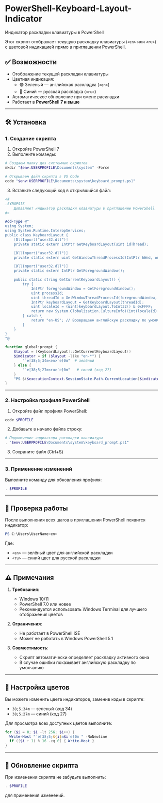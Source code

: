 # PowerShell-Keyboard-Layout-Indicator
Индикатор раскладки клавиатуры в PowerShell

Этот скрипт отображает текущую раскладку клавиатуры (`<en>` или `<ru>`) с цветовой индикацией прямо в приглашении PowerShell.

## ✅ Возможности

- Отображение текущей раскладки клавиатуры
- Цветная индикация:
  - 🟢 Зеленый — английская раскладка (`<en>`)
  - 🔵 Синий — русская раскладка (`<ru>`)
- Автоматическое обновление при смене раскладки
- Работает в **PowerShell 7 и выше**

---

## 🛠️ Установка

### 1. Создание скрипта

1. Откройте PowerShell 7
2. Выполните команды:

```powershell
# Создаем папку для системных скриптов
mkdir "$env:USERPROFILE\Documents\system" -Force

# Открываем файл скрипта в VS Code
code "$env:USERPROFILE\Documents\system\keyboard_prompt.ps1"
```

3. Вставьте следующий код в открывшийся файл:

```powershell
<#
.SYNOPSIS
    Добавляет индикатор раскладки клавиатуры в приглашение PowerShell
#>

Add-Type @"
using System;
using System.Runtime.InteropServices;
public class KeyboardLayout {
    [DllImport("user32.dll")]
    private static extern IntPtr GetKeyboardLayout(uint idThread);

    [DllImport("user32.dll")]
    private static extern uint GetWindowThreadProcessId(IntPtr hWnd, out uint lpdwProcessId);

    [DllImport("user32.dll")]
    private static extern IntPtr GetForegroundWindow();

    public static string GetCurrentKeyboardLayout() {
        try {
            IntPtr foregroundWindow = GetForegroundWindow();
            uint processId;
            uint threadId = GetWindowThreadProcessId(foregroundWindow, out processId);
            IntPtr keyboardLayout = GetKeyboardLayout(threadId);
            uint localeId = (uint)keyboardLayout.ToInt32() & 0xFFFF;
            return new System.Globalization.CultureInfo((int)localeId).Name;
        } catch {
            return "en-US"; // Возвращаем английскую раскладку по умолчанию в случае ошибки
        }
    }
}
"@

function global:prompt {
    $layout = [KeyboardLayout]::GetCurrentKeyboardLayout()
    $indicator = if ($layout -like "en-*") {
        "`e[38;5;34m<en>`e[0m"  # зелёный
    } else {
        "`e[38;5;27m<ru>`e[0m"   # синий (код 27)
    }
    "PS $($executionContext.SessionState.Path.CurrentLocation)$indicator "
}
```

---

### 2. Настройка профиля PowerShell

1. Откройте файл профиля PowerShell:

```powershell
code $PROFILE
```

2. Добавьте в начало файла строку:

```powershell
# Подключение индикатора раскладки клавиатуры
. "$env:USERPROFILE\Documents\system\keyboard_prompt.ps1"
```

3. Сохраните файл (Ctrl+S)

---

### 3. Применение изменений

Выполните команду для обновления профиля:

```powershell
. $PROFILE
```

---

## 🧪 Проверка работы

После выполнения всех шагов в приглашении PowerShell появится индикатор:

```powershell
PS C:\Users\UserName<en>
```

Где:
- `<en>` — зелёный цвет для английской раскладки
- `<ru>` — синий цвет для русской раскладки

---

## ⚠️ Примечания

1. **Требования**:
   - Windows 10/11
   - PowerShell 7.0 или новее
   - Рекомендуется использовать Windows Terminal для лучшего отображения цветов

2. **Ограничения**:
   - Не работает в PowerShell ISE
   - Может не работать в Windows PowerShell 5.1

3. **Совместимость**:
   - Скрипт автоматически определяет раскладку активного окна
   - В случае ошибки показывает английскую раскладку по умолчанию

---

## 🎨 Настройка цветов

Вы можете изменить цвета индикаторов, заменив коды в скрипте:

- `38;5;34m` — зеленый (код 34)
- `38;5;27m` — синий (код 27)

Для просмотра всех доступных цветов выполните:

```powershell
for ($i = 0; $i -lt 256; $i++) {
  Write-Host "`e[38;5;${i}m$i`e[0m " -NoNewline
  if (($i + 1) % 16 -eq 0) { Write-Host }
}
```

---

## 🔄 Обновление скрипта

При изменении скрипта не забудьте выполнить:

```powershell
. $PROFILE
```

для применения изменений.
